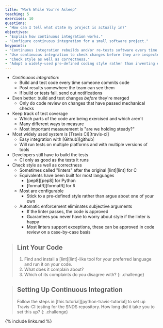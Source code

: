 ```yaml
---
title: "Work While You're Asleep"
teaching: 5
exercises: 10
questions:
- "How can I tell what state my project is actually in?"
objectives:
- "Explain how continuous integration works."
- "Configure continuous integration for a small software project."
keypoints:
- "Continuous integration rebuilds and/or re-tests software every time something changes."
- "Use continuous integration to check changes before they are inspected."
- "Check style as well as correctness."
- "Adopt a widely-used pre-defined coding style rather than inventing one of your own."
---
```


*   *Continuous integration*:
    *   Build and test code every time someone commits code
    *   Post results somewhere the team can see them
    *   If build or tests fail, send out notifications
*   Even better: build and test changes *before* they're merged
    *   Only do code review on changes that have passed mechanical checks
*   Keep track of test coverage
    *   Which parts of the code are being exercised and which aren't
    *   Many different ways to measure
    *   Most important measurement is "are we holding steady?"
*   Most widely used system is [Travis CI][travis-ci]
    *   Easy integration with [Github][github]
    *   Will run tests on multiple platforms and with multiple versions of tools
*   Developers still have to build the tests
    *   CI only as good as the tests it runs
*   Check style as well as correctness
    *   Sometimes called "linters" after the original [lint][lint] for C
    *   Equivalents have been built for most languages
        *   [pep8][pep8] for Python
        *   [formatR][formatR] for R
    *   Most are configurable
        *   Stick to a pre-defined style rather than argue about one of your own
    *   Automatic enforcement eliminates subjective arguments
        *   If the linter passes, the code is approved
        *   Guarantees you never have to worry about style if the linter is happy
        *   Most linters support exceptions, these can be approved in code review on a case-by-case basis

> ## Lint Your Code
>
> 1.  Find and install a [lint][lint]-like tool for your preferred language and run it on your code.
> 2.  What does it complain about?
> 3.  Which of its complaints do you disagree with?
{: .challenge}

> ## Setting Up Continuous Integration
>
> Follow the steps in [this tutorial][python-travis-tutorial] to set up Travis-CI testing for the SNDS repository.
> How long did it take you to set this up?
{: .challenge}

{% include links.md %}
